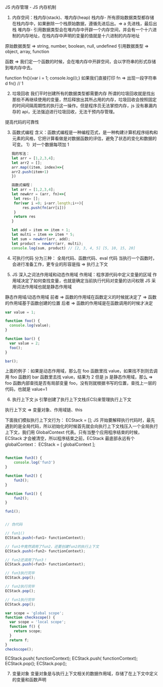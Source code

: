 JS 内存管理 - JS 内存机制

1. 内存空间：栈内存(stack)、堆内存(heap)
   栈内存- 所有原始数据类型都存储在栈内存中，如果删除一个栈原始数据，遵循先进后出。=> a 先进栈，最后出栈
   堆内存- 引用数据类型会在堆内存中开辟一个内存空间，并会有一个十六进制的内存地址，在栈内存中声明的变量的值就是十六进制的内存地址

原始数据类型 => string, number, boolean, null, undefined
引用数据类型 => object, array, function

函数 => 我们定一个函数的时候，会在堆内存中开辟空间，会以字符串的形式存储到堆内存中去。

function fn(){var i = 1; console.log(i);}
如果我们直接打印 fn => 出现一段字符串  
d
fn() // 1

2. 垃圾回收
   我们平时创建所有的数据类型都需要内存
   所谓的垃圾回收就是找出那些不再继续使用的变量，然后释放出其所占用的内存，垃圾回收会按照固定的时间间隔周期性的执行这一操作。但是程序员无法掌控内存，js 没有暴漏内存的 api，无法强迫进行垃圾回收，无法干预内存管理。

提高代码的可靠性

3. 函数式编程
   含义：函数式编程是一种编程范式，是一种构建计算机程序结构和元素的风格，它把计算看做是对数据函数的评估，避免了状态的变化和数据的可变。
   1）对一个数据每项加 1

```javascript
   我的写法：
   let arr = [1,2,3,4];
   let arr2 = [];
   arr.map((item, index)=>{
   arr2.push(item+1)
   })

   函数式编程：
   let arr = [1,2,3,4];
   let newArr = (arr, fn)=>{
    let res= [];
    for(var i =0; i<arr.length;i++){
        res.push(fn(arr[i]))
    }
    return res
   }

   let add = item => item + 1;
   let multi = item => item * 5;
   let sum = newArr(arr, add);
   let product = newArr(arr, multi);
   console.log(sum, product) // [2, 3, 4, 5] [5, 10, 15, 20]

```

4. 可执行代码
   分为三种： 全局代码、函数代码、eval 代码
   当执行一个函数时，会进行准备工作，更专业的形容是指 => 执行上下文

5. JS 深入之词法作用域和动态作用域
   作用域：程序源代码中定义变量的区域 作用域决定了如何查找变量，也就是确定当前执行代码对变量的访问权限
   JS 采用词法作用域也就是静态作用域

静态作用域/动态作用域
前者 => 函数的作用域在函数定义的时候就决定了 => 函数的作用域基于函数创建的位置
后者 => 函数的作用域是在函数调用的时候才决定

```javascript
var value = 1;

function foo() {
  console.log(value);
}

function bar() {
  var value = 2;
  foo();
}

bar();
```

上面的例子：如果是动态作用域，那么在 foo 函数里找 value，如果找不到则去调用 foo 函数的 bar 函数里去找 value，结果为 2
但是 js 是静态作用域，那么 => foo 函数内部查找是否有局部变量 foo，没有则就根据书写的位置，查找上一层的代码，也就是 value=1

6. 执行上下文
   js 引擎创建了执行上下文栈(ECS)来管理执行上下文

执行上下文 => 变量对象、作用域链、this

下面我们模拟执行上下文行为：
ECStack = [];
JS 开始要解释执行代码时，最先遇到的是全局代码，所以初始化的时候首先就会向执行上下文栈压入一个全局执行上下文，我们用 GlobalContext 代表。只有当整个应用程序结束的时候，ECStack 才会被清空，所以程序结束之前，ECStack 最底部永远有个 globalContext：
ECStack = [
globalContext
];

```javascript

function fun3() {
    console.log('fun3')
}

function fun2() {
    fun3();
}

function fun1() {
    fun2();
}

fun1();


// 伪代码

// fun1()
ECStack.push(<fun1> functionContext);

// fun1中竟然调用了fun2，还要创建fun2的执行上下文
ECStack.push(<fun2> functionContext);

// fun2还调用了fun3！
ECStack.push(<fun3> functionContext);

// fun3执行完毕
ECStack.pop();

// fun2执行完毕
ECStack.pop();

// fun1执行完毕
ECStack.pop();
```

```javascript
var scope = 'global scope';
function checkscope() {
  var scope = 'local scope';
  function f() {
    return scope;
  }
  return f;
}
checkscope();
```

ECStack.push(<checkscope> functionContext);
ECStack.push(<f> functionContext);
ECStack.pop();
ECStack.pop();

7. 变量对象
   变量对象是与执行上下文相关的数据作用域，存储了在上下文中定义的变量和函数声明
